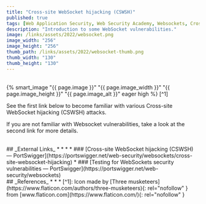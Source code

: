 ```yaml
---
title: "Cross-site WebSocket hijacking (CSWSH)"
published: true
tags: [Web Application Security, Web Security Academy, Websockets, Cross-Site Request Forgery, CSRF]
description: "Introduction to some WebSocket vulnerabilities."
image: /links/assets/2022/websocket.png
image_width: "256"
image_height: "256"
thumb_path: /links/assets/2022/websocket-thumb.png
thumb_width: "130"
thumb_height: "130"
---
```


<br>
{% smart_image "{{ page.image }}" "{{ page.image_width }}" "{{ page.image_height }}" "{{ page.image_alt }}" eager high %}
[^1]
<br>

See the first link below to become familiar with various Cross-site WebSocket hijacking (CSWSH) attacks.

If you are not familiar with Websocket vulnerabilities, take a look at the second link for more details.

<br>
## _External Links_
* * *
* ### [Cross-site WebSocket hijacking (CSWSH) — PortSwigger](https://portswigger.net/web-security/websockets/cross-site-websocket-hijacking)
* ### [Testing for WebSockets security vulnerabilities — PortSwigger](https://portswigger.net/web-security/websockets)

<br>
## _References_
* * *
[^1]: Icon made by [Three musketeers](https://www.flaticon.com/authors/three-musketeers){: rel="nofollow" } from [www.flaticon.com](https://www.flaticon.com/){: rel="nofollow" }


